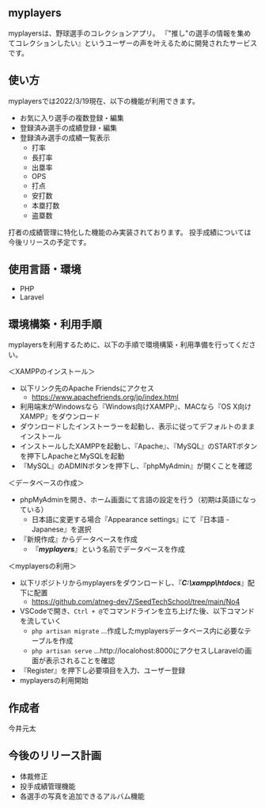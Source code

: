 ## myplayers

myplayersは、野球選手のコレクションアプリ。
『"推し"の選手の情報を集めてコレクションしたい』というユーザーの声を叶えるために開発されたサービスです。

## 使い方

myplayersでは2022/3/19現在、以下の機能が利用できます。 

- お気に入り選手の複数登録・編集
- 登録済み選手の成績登録・編集
- 登録済み選手の成績一覧表示
    - 打率
    - 長打率
    - 出塁率
    - OPS
    - 打点
    - 安打数
    - 本塁打数
    - 盗塁数

打者の成績管理に特化した機能のみ実装されております。
投手成績については今後リリースの予定です。

## 使用言語・環境
- PHP
- Laravel

## 環境構築・利用手順

myplayersを利用するために、以下の手順で環境構築・利用準備を行ってください。

＜XAMPPのインストール＞
- 以下リンク先のApache Friendsにアクセス
    - https://www.apachefriends.org/jp/index.html
- 利用端末がWindowsなら『Windows向けXAMPP』、MACなら『OS X向けXAMPP』をダウンロード
- ダウンロードしたインストーラーを起動し、表示に従ってデフォルトのままインストール
- インストールしたXAMPPを起動し、『Apache』、『MySQL』のSTARTボタンを押下しApacheとMySQLを起動
- 『MySQL』のADMINボタンを押下し、『phpMyAdmin』が開くことを確認

＜データベースの作成＞
- phpMyAdminを開き、ホーム画面にて言語の設定を行う（初期は英語になっている）
    - 日本語に変更する場合『Appearance settings』にて『日本語 - Japanese』を選択
- 『新規作成』からデータベースを作成
    - 『***myplayers***』という名前でデータベースを作成

＜myplayersの利用＞
- 以下リポジトリからmyplayersをダウンロードし、『***C:\xampp\htdocs***』配下に配置
    - https://github.com/atneg-dev7/SeedTechSchool/tree/main/No4
- VSCodeで開き、`Ctrl + @`でコマンドラインを立ち上げた後、以下コマンドを流していく
    - `php artisan migrate` …作成したmyplayersデータベース内に必要なテーブルを作成
    - `php artisan serve` …http://localohost:8000にアクセスしLaravelの画面が表示されることを確認
- 『Register』を押下し必要項目を入力、ユーザー登録
- myplayersの利用開始

## 作成者
今井元太

## 今後のリリース計画
- 体裁修正
- 投手成績管理機能
- 各選手の写真を追加できるアルバム機能

